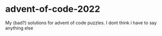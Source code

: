 # advent-of-code-2022
My (bad?) solutions for advent of code puzzles. I dont think i have to say anything else 

